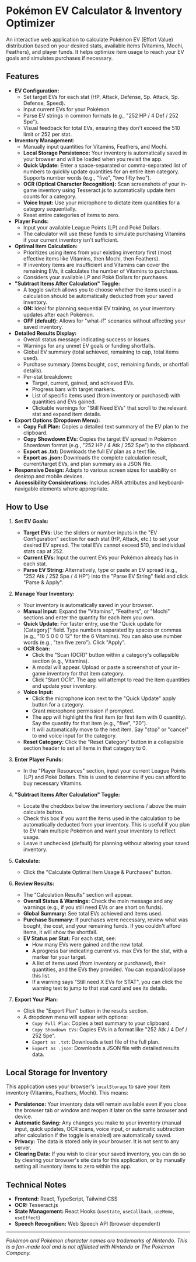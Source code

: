 
# Pokémon EV Calculator & Inventory Optimizer

An interactive web application to calculate Pokémon EV (Effort Value) distribution based on your desired stats, available items (Vitamins, Mochi, Feathers), and player funds. It helps optimize item usage to reach your EV goals and simulates purchases if necessary.

## Features

*   **EV Configuration:**
    *   Set target EVs for each stat (HP, Attack, Defense, Sp. Attack, Sp. Defense, Speed).
    *   Input current EVs for your Pokémon.
    *   Parse EV strings in common formats (e.g., "252 HP / 4 Def / 252 Spe").
    *   Visual feedback for total EVs, ensuring they don't exceed the 510 limit or 252 per stat.
*   **Inventory Management:**
    *   Manually input quantities for Vitamins, Feathers, and Mochi.
    *   **Local Storage Persistence:** Your inventory is automatically saved in your browser and will be loaded when you revisit the app.
    *   **Quick Update:** Enter a space-separated or comma-separated list of numbers to quickly update quantities for an entire item category. Supports number words (e.g., "five", "two fifty two").
    *   **OCR (Optical Character Recognition):** Scan screenshots of your in-game inventory using Tesseract.js to automatically update item counts for a category.
    *   **Voice Input:** Use your microphone to dictate item quantities for a category sequentially.
    *   Reset entire categories of items to zero.
*   **Player Funds:**
    *   Input your available League Points (LP) and Poké Dollars.
    *   The calculator will use these funds to simulate purchasing Vitamins if your current inventory isn't sufficient.
*   **Optimal Item Calculation:**
    *   Prioritizes using items from your existing inventory first (most effective items like Vitamins, then Mochi, then Feathers).
    *   If inventory items are insufficient and Vitamins can cover the remaining EVs, it calculates the number of Vitamins to purchase.
    *   Considers your available LP and Poké Dollars for purchases.
*   **"Subtract Items After Calculation" Toggle:**
    *   A toggle switch allows you to choose whether the items used in a calculation should be automatically deducted from your saved inventory.
    *   **ON:** Ideal for planning sequential EV training, as your inventory updates after each Pokémon.
    *   **OFF (default):** Allows for "what-if" scenarios without affecting your saved inventory.
*   **Detailed Results Display:**
    *   Overall status message indicating success or issues.
    *   Warnings for any unmet EV goals or funding shortfalls.
    *   Global EV summary (total achieved, remaining to cap, total items used).
    *   Purchase summary (items bought, cost, remaining funds, or shortfall details).
    *   Per-stat breakdown:
        *   Target, current, gained, and achieved EVs.
        *   Progress bars with target markers.
        *   List of specific items used (from inventory or purchased) with quantities and EVs gained.
        *   Clickable warnings for "Still Need EVs" that scroll to the relevant stat and expand item details.
*   **Export Options (Dropdown Menu):**
    *   **Copy Full Plan:** Copies a detailed text summary of the EV plan to the clipboard.
    *   **Copy Showdown EVs:** Copies the target EV spread in Pokémon Showdown format (e.g., "252 HP / 4 Atk / 252 Spe") to the clipboard.
    *   **Export as .txt:** Downloads the full EV plan as a text file.
    *   **Export as .json:** Downloads the complete calculation result, current/target EVs, and plan summary as a JSON file.
*   **Responsive Design:** Adapts to various screen sizes for usability on desktop and mobile devices.
*   **Accessibility Considerations:** Includes ARIA attributes and keyboard-navigable elements where appropriate.

## How to Use

1.  **Set EV Goals:**
    *   **Target EVs:** Use the sliders or number inputs in the "EV Configuration" section for each stat (HP, Attack, etc.) to set your desired EV spread. The total EVs cannot exceed 510, and individual stats cap at 252.
    *   **Current EVs:** Input the current EVs your Pokémon already has in each stat.
    *   **Parse EV String:** Alternatively, type or paste an EV spread (e.g., "252 Atk / 252 Spe / 4 HP") into the "Parse EV String" field and click "Parse & Apply".

2.  **Manage Your Inventory:**
    *   Your inventory is automatically saved in your browser.
    *   **Manual Input:** Expand the "Vitamins", "Feathers", or "Mochi" sections and enter the quantity for each item you own.
    *   **Quick Update:** For faster entry, use the "Quick update for [Category]" field. Type numbers separated by spaces or commas (e.g., "10 5 0 0 0 12" for the 6 Vitamins). You can also use number words (e.g., "ten five zero"). Click "Apply".
    *   **OCR Scan:**
        *   Click the "Scan (OCR)" button within a category's collapsible section (e.g., Vitamins).
        *   A modal will appear. Upload or paste a screenshot of your in-game inventory for that item category.
        *   Click "Start OCR". The app will attempt to read the item quantities and update your inventory.
    *   **Voice Input:**
        *   Click the microphone icon next to the "Quick Update" apply button for a category.
        *   Grant microphone permission if prompted.
        *   The app will highlight the first item (or first item with 0 quantity). Say the quantity for that item (e.g., "five", "20").
        *   It will automatically move to the next item. Say "stop" or "cancel" to end voice input for the category.
    *   **Reset Category:** Click the "Reset Category" button in a collapsible section header to set all items in that category to 0.

3.  **Enter Player Funds:**
    *   In the "Player Resources" section, input your current League Points (LP) and Poké Dollars. This is used to determine if you can afford to buy necessary Vitamins.

4.  **"Subtract Items After Calculation" Toggle:**
    *   Locate the checkbox below the inventory sections / above the main calculate button.
    *   Check this box if you want the items used in the calculation to be automatically deducted from your inventory. This is useful if you plan to EV train multiple Pokémon and want your inventory to reflect usage.
    *   Leave it unchecked (default) for planning without altering your saved inventory.

5.  **Calculate:**
    *   Click the "Calculate Optimal Item Usage & Purchases" button.

6.  **Review Results:**
    *   The "Calculation Results" section will appear.
    *   **Overall Status & Warnings:** Check the main message and any warnings (e.g., if you still need EVs or are short on funds).
    *   **Global Summary:** See total EVs achieved and items used.
    *   **Purchase Summary:** If purchases were necessary, review what was bought, the cost, and your remaining funds. If you couldn't afford items, it will show the shortfall.
    *   **EV Status per Stat:** For each stat, see:
        *   How many EVs were gained and the new total.
        *   A progress bar indicating current vs. max EVs for the stat, with a marker for your target.
        *   A list of items used (from inventory or purchased), their quantities, and the EVs they provided. You can expand/collapse this list.
        *   If a warning says "Still need X EVs for STAT", you can click the warning text to jump to that stat card and see its details.

7.  **Export Your Plan:**
    *   Click the "Export Plan" button in the results section.
    *   A dropdown menu will appear with options:
        *   `Copy Full Plan`: Copies a text summary to your clipboard.
        *   `Copy Showdown EVs`: Copies EVs in a format like "252 Atk / 4 Def / 252 Spe".
        *   `Export as .txt`: Downloads a text file of the full plan.
        *   `Export as .json`: Downloads a JSON file with detailed results data.

## Local Storage for Inventory

This application uses your browser's `localStorage` to save your item inventory (Vitamins, Feathers, Mochi). This means:

*   **Persistence:** Your inventory data will remain available even if you close the browser tab or window and reopen it later on the same browser and device.
*   **Automatic Saving:** Any changes you make to your inventory (manual input, quick updates, OCR scans, voice input, or automatic subtraction after calculation if the toggle is enabled) are automatically saved.
*   **Privacy:** The data is stored only in *your* browser. It is not sent to any server.
*   **Clearing Data:** If you wish to clear your saved inventory, you can do so by clearing your browser's site data for this application, or by manually setting all inventory items to zero within the app.

## Technical Notes

*   **Frontend:** React, TypeScript, Tailwind CSS
*   **OCR:** Tesseract.js
*   **State Management:** React Hooks (`useState`, `useCallback`, `useMemo`, `useEffect`)
*   **Speech Recognition:** Web Speech API (browser dependent)

---

*Pokémon and Pokémon character names are trademarks of Nintendo.*
*This is a fan-made tool and is not affiliated with Nintendo or The Pokémon Company.*
    